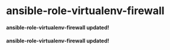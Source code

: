 # ansible-role-virtualenv-firewall
#### ansible-role-virtualenv-firewall updated!
#### ansible-role-virtualenv-firewall updated!
